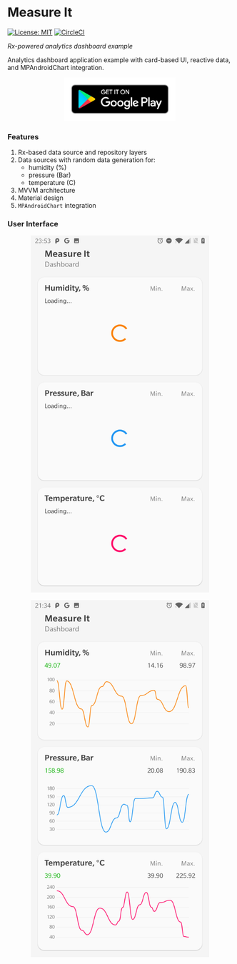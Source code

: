 # Measure It

[![License: MIT](https://img.shields.io/badge/License-MIT-blue.svg)](https://opensource.org/licenses/MIT)
[![CircleCI](https://circleci.com/gh/asherepenko/measureit.svg?style=svg&circle-token=e000a655bfe54a5b6ccdd4926a250a295e7a54dd)](https://circleci.com/gh/asherepenko/measureit)

*Rx-powered analytics dashboard example*

Analytics dashboard application example with card-based UI, reactive data, and MPAndroidChart integration.

<p align="center">
    <a href="https://play.google.com/store/apps/details?id=com.sherepenko.android.measureit">
        <img src="images/google-play-badge.png" width="250px" />
    </a>
</p>

### Features

1. Rx-based data source and repository layers
2. Data sources with random data generation for:
    - humidity (%)
    - pressure (Bar)
    - temperature (C)
3. MVVM architecture
4. Material design
5. `MPAndroidChart` integration

### User Interface

<p align="center">
    <img src="images/loading-screen.png" width="400px" />
</p>

<p align="center">
    <img src="images/dashboard-screen.png" width="400px" />
</p>
